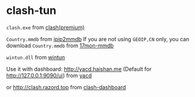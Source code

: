 # clash-tun
`clash.exe` from [clash(premium)](https://github.com/Dreamacro/clash/releases/tag/premium)

`Country.mmdb` from [ipip2mmdb](https://github.com/JMVoid/ipip2mmdb) If you are not using `GEOIP,CN` only, you can download `Country.mmdb` from [17mon-mmdb](https://github.com/Max-Sum/17mon-mmdb)

`wintun.dll` from [wintun](https://www.wintun.net)

Use it with dashboard: http://yacd.haishan.me (Default for http://127.0.0.1:9090/ui) from [yacd](https://github.com/haishanh/yacd)

or http://clash.razord.top from [clash-dashboard](https://github.com/Dreamacro/clash-dashboard)

